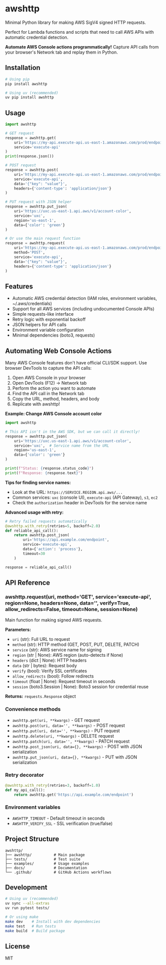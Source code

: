 # awshttp

Minimal Python library for making AWS SigV4 signed HTTP requests.

Perfect for Lambda functions and scripts that need to call AWS APIs with automatic credential detection.

**Automate AWS Console actions programmatically!** Capture API calls from your browser's Network tab and replay them in Python.

## Installation

```sh
# Using pip
pip install awshttp

# Using uv (recommended)
uv pip install awshttp
```

## Usage

```python
import awshttp

# GET request
response = awshttp.get(
    uri='https://my-api.execute-api.us-east-1.amazonaws.com/prod/endpoint',
    service='execute-api'
)
print(response.json())

# POST request
response = awshttp.post(
    uri='https://my-api.execute-api.us-east-1.amazonaws.com/prod/endpoint',
    service='execute-api',
    data='{"key": "value"}',
    headers={'content-type': 'application/json'}
)

# PUT request with JSON helper
response = awshttp.put_json(
    uri='https://uxc.us-east-1.api.aws/v1/account-color',
    service='uxc',
    region='us-east-1',
    data={'color': 'green'}
)

# Or use the main request function
response = awshttp.request(
    uri='https://my-api.execute-api.us-east-1.amazonaws.com/prod/endpoint',
    method='POST',
    service='execute-api',
    data='{"key": "value"}',
    headers={'content-type': 'application/json'}
)
```

## Features

- Automatic AWS credential detection (IAM roles, environment variables, ~/.aws/credentials)
- Support for all AWS services (including undocumented Console APIs)
- Simple requests-like interface
- Retry logic with exponential backoff
- JSON helpers for API calls
- Environment variable configuration
- Minimal dependencies (boto3, requests)

## Automating Web Console Actions

Many AWS Console features don't have official CLI/SDK support. Use browser DevTools to capture the API calls:

1. Open AWS Console in your browser
2. Open DevTools (F12) → Network tab
3. Perform the action you want to automate
4. Find the API call in the Network tab
5. Copy the URL, method, headers, and body
6. Replicate with awshttp!

**Example: Change AWS Console account color**

```python
import awshttp

# This API isn't in the AWS SDK, but we can call it directly!
response = awshttp.put_json(
    uri='https://uxc.us-east-1.api.aws/v1/account-color',
    service='uxc',  # Service name from the URL
    region='us-east-1',
    data={'color': 'green'}
)

print(f"Status: {response.status_code}")
print(f"Response: {response.text}")
```

**Tips for finding service names:**
- Look at the URL: `https://SERVICE.REGION.api.aws/...`
- Common services: `uxc` (console UI), `execute-api` (API Gateway), `s3`, `ec2`
- Check the `authorization` header in DevTools for the service name

**Advanced usage with retry:**

```python
# Retry failed requests automatically
@awshttp.with_retry(retries=5, backoff=2.0)
def reliable_api_call():
    return awshttp.post_json(
        uri='https://api.example.com/endpoint',
        service='execute-api',
        data={'action': 'process'},
        timeout=30
    )

response = reliable_api_call()
```

## API Reference

### awshttp.request(uri, method='GET', service='execute-api', region=None, headers=None, data='', verify=True, allow_redirects=False, timeout=None, session=None)

Main function for making signed AWS requests.

**Parameters:**
- `uri` (str): Full URL to request
- `method` (str): HTTP method (GET, POST, PUT, DELETE, PATCH)
- `service` (str): AWS service name for signing
- `region` (str | None): AWS region (auto-detects if None)
- `headers` (dict | None): HTTP headers
- `data` (str | bytes): Request body
- `verify` (bool): Verify SSL certificates
- `allow_redirects` (bool): Follow redirects
- `timeout` (float | None): Request timeout in seconds
- `session` (boto3.Session | None): Boto3 session for credential reuse

**Returns:** `requests.Response` object

### Convenience methods

- `awshttp.get(uri, **kwargs)` - GET request
- `awshttp.post(uri, data='', **kwargs)` - POST request
- `awshttp.put(uri, data='', **kwargs)` - PUT request
- `awshttp.delete(uri, **kwargs)` - DELETE request
- `awshttp.patch(uri, data='', **kwargs)` - PATCH request
- `awshttp.post_json(uri, data={}, **kwargs)` - POST with JSON serialization
- `awshttp.put_json(uri, data={}, **kwargs)` - PUT with JSON serialization

### Retry decorator

```python
@awshttp.with_retry(retries=3, backoff=1.0)
def my_api_call():
    return awshttp.get('https://api.example.com/endpoint')
```

### Environment variables

- `AWSHTTP_TIMEOUT` - Default timeout in seconds
- `AWSHTTP_VERIFY_SSL` - SSL verification (true/false)

## Project Structure

```
awshttp/
├── awshttp/          # Main package
├── tests/            # Test suite
├── examples/         # Usage examples
├── docs/             # Documentation
└── .github/          # GitHub Actions workflows
```

## Development

```bash
# Using uv (recommended)
uv sync --all-extras
uv run pytest tests/

# Or using make
make dev    # Install with dev dependencies
make test   # Run tests
make build  # Build package
```

## License

MIT
